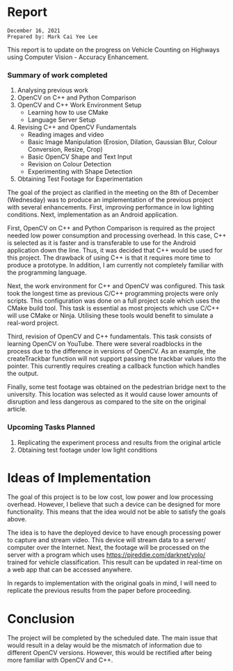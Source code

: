 # Report
```
December 16, 2021
Prepared by: Mark Cai Yee Lee
```


This report is to update on the progress on Vehicle Counting on Highways using Computer Vision - Accuracy Enhancement.


### Summary of work completed
1. Analysing previous work
2. OpenCV on C++ and Python Comparison
3. OpenCV and C++ Work Environment Setup
    - Learning how to use CMake
    - Language Server Setup
4. Revising C++ and OpenCV Fundamentals
    - Reading images and video
    - Basic Image Manipulation (Erosion, Dilation, Gaussian Blur, Colour Conversion, Resize, Crop)
    - Basic OpenCV Shape and Text Input
    - Revision on Colour Detection
    - Experimenting with Shape Detection
5. Obtaining Test Footage for Experimentation

The goal of the project as clarified in the meeting on the 8th of December (Wednesday) was to produce an implementation of the previous project with several enhancements. First, improving performance in low lighting conditions. Next, implementation as an Android application.

First, OpenCV on C++ and Python Comparison is required as the project needed low power consumption and processing overhead. In this case, C++ is selected as it is faster and is transferable to use for the Android application down the line. Thus, it was decided that C++ would be used for this project. The drawback of using C++ is that it requires more time to produce a prototype. In addition, I am currently not completely familiar with the programming language.

Next, the work environment for C++ and OpenCV was configured. This task took the longest time as previous C/C++ programming projects were only scripts. This configuration was done on a full project scale which uses the CMake build tool. This task is essential as most projects which use C/C++ will use CMake or Ninja. Utilising these tools would benefit to simulate a real-word project.

Third, revision of OpenCV and C++ fundamentals. This task consists of learning OpenCV on YouTube. There were several roadblocks in the process due to the difference in versions of OpenCV. As an example, the createTrackbar function will not support passing the trackbar values into the pointer. This currently requires creating a callback function which handles the output. 

Finally, some test footage was obtained on the pedestrian bridge next to the university. This location was selected as it would cause lower amounts of disruption and less dangerous as compared to the site on the original article.


### Upcoming Tasks Planned
1. Replicating the experiment process and results from the original article
2. Obtaining test footage under low light conditions

# Ideas of Implementation
The goal of this project is to be low cost, low power and low processing overhead. However, I believe that such a device can be designed for more functionality. This means that the idea would not be able to satisfy the goals above.

The idea is to have the deployed device to have enough processing power to capture and stream video. This device will stream data to a server/ computer over the Internet. Next, the footage will be processed on the server with a program which uses https://pjreddie.com/darknet/yolo/ trained for vehicle classification. This result can be updated in real-time on a web app that can be accessed anywhere. 

In regards to implementation with the original goals in mind, I will need to replicate the previous results from the paper before proceeding.

# Conclusion
The project will be completed by the scheduled date. The main issue that would result in a delay would be the mismatch of information due to different OpenCV versions. However, this would be rectified after being more familiar with OpenCV and C++.
